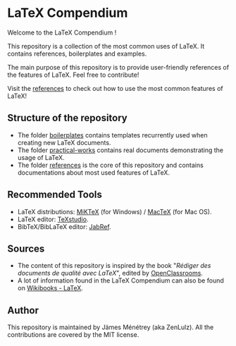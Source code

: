 # LaTeX Compendium

Welcome to the LaTeX Compendium !

This repository is a collection of the most common uses of LaTeX. It contains references, boilerplates and examples.

The main purpose of this repository is to provide user-friendly references of the features of LaTeX. Feel free to contribute!

Visit the [references](references) to check out how to use the most common features of LaTeX!

## Structure of the repository

- The folder [boilerplates](boilerplates) contains templates recurrently used when creating new LaTeX documents.
- The folder [practical-works](practical-works) contains real documents demonstrating the usage of LaTeX.
- The folder [references](references) is the core of this repository and contains documentations about most used features of LaTeX.

## Recommended Tools

- LaTeX distributions: [MiKTeX](http://miktex.org/) (for Windows) / [MacTeX](https://tug.org/mactex/) (for Mac OS).
- LaTeX editor: [TeXstudio](http://www.texstudio.org/).
- BibTeX/BibLaTeX editor: [JabRef](https://www.jabref.org/).

## Sources

- The content of this repository is inspired by the book "_Rédiger des documents de qualité avec LaTeX_", edited by [OpenClassrooms](https://openclassrooms.com/courses/redigez-des-documents-de-qualite-avec-latex).
- A lot of information found in the LaTeX Compendium can also be found on [Wikibooks - LaTeX](https://en.wikibooks.org/wiki/LaTeX).

## Author

This repository is maintained by Jämes Ménétrey (aka ZenLulz). All the contributions are covered by the MIT license.